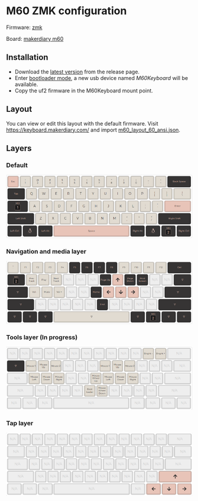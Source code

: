 # M60 ZMK configuration

Firmware: [zmk](https://github.com/zmkfirmware/zmk/)

Board: [makerdiary m60](https://github.com/makerdiary/m60)

## Installation

 - Download the [latest version](https://github.com/BarbUk/zmk-config/releases/latest) from the release page.
 - Enter [bootloader mode](https://wiki.makerdiary.com/m60/upgrade_firmware/#how-to-enter-the-bootloader), a new usb device named *M60Keyboard* will be available.
 - Copy the uf2 firmware in the M60Keyboard mount point.

## Layout

You can view or edit this layout with the default firmware.
Visit https://keyboard.makerdiary.com/ and import [m60_layout_60_ansi.json](m60_layout_60_ansi.json).

## Layers

### Default

![default](img/layer_default.png)

### Navigation and media layer

![navigation](img/layer_navigation.png)

### Tools layer (In progress)

![tools](img/layer_tools.png)

### Tap layer

![tap](img/layer_tap.png)
